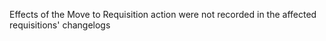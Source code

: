 Effects of the Move to Requisition action were not recorded in the affected requisitions' changelogs
